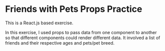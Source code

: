 # Friends with Pets Props Practice

This is a React.js based exercise.

In this exercise, I used props to pass data from one component to another so that different components could render different data. It involved a list of friends and their respective ages and pets/pet breed. 
